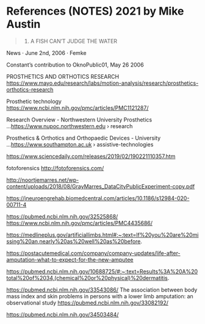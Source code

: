# References (NOTES) 2021 by Mike Austin



>  1. A FISH CAN’T JUDGE THE WATER

News · June 2nd, 2006 · Femke

Constant’s contribution to OknoPublic01, May 26 2006

PROSTHETICS AND ORTHOTICS RESEARCH
https://www.mayo.edu/research/labs/motion-analysis/research/prosthetics-orthotics-research

Prosthetic technology
https://www.ncbi.nlm.nih.gov/pmc/articles/PMC1121287/

Research Overview - Northwestern University Prosthetics ...https://www.nupoc.northwestern.edu › research

Prosthetics & Orthotics and Orthopaedic Devices - University ...https://www.southampton.ac.uk › assistive-technologies

https://www.sciencedaily.com/releases/2019/02/190221110357.htm

fotoforensics
http://fotoforensics.com/

http://noortjemarres.net/wp-content/uploads/2018/08/GrayMarres_DataCityPublicExperiment-copy.pdf

https://jneuroengrehab.biomedcentral.com/articles/10.1186/s12984-020-00711-4

https://pubmed.ncbi.nlm.nih.gov/32525868/
https://www.ncbi.nlm.nih.gov/pmc/articles/PMC4435686/

https://medlineplus.gov/artificiallimbs.html#:~:text=If%20you%20are%20missing%20an,nearly%20as%20well%20as%20before.

https://postacutemedical.com/company/company-updates/life-after-amputation-what-to-expect-for-the-new-amputee

https://pubmed.ncbi.nlm.nih.gov/10688725/#:~:text=Results%3A%20A%20total%20of%2034,(chemical%20or%20physical)%20dermatitis.

https://pubmed.ncbi.nlm.nih.gov/33543086/
The association between body mass index and skin problems in persons with a lower limb amputation: an observational study
https://pubmed.ncbi.nlm.nih.gov/33082192/

https://pubmed.ncbi.nlm.nih.gov/34503484/
